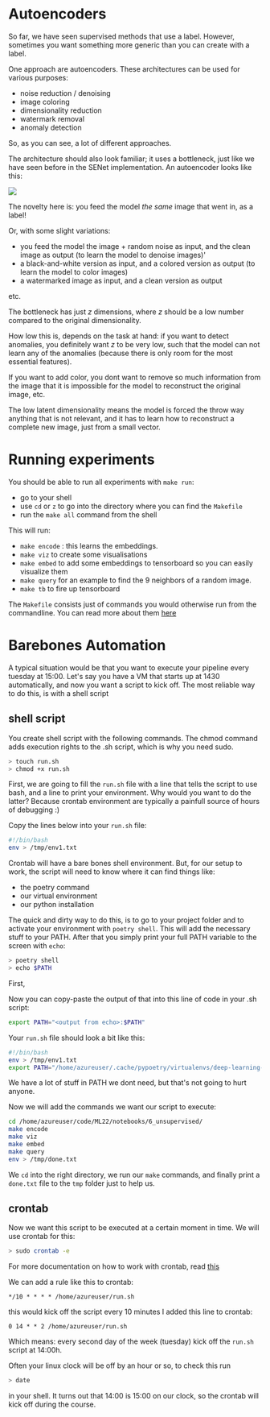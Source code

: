 # Autoencoders

So far, we have seen supervised methods that use a label.
However, sometimes you want something more generic than you can create with a label.

One approach are autoencoders. These architectures can be used for various purposes:

- noise reduction / denoising
- image coloring
- dimensionality reduction
- watermark removal
- anomaly detection

So, as you can see, a lot of different approaches.

The architecture should also look familiar; it uses a bottleneck, just like we have seen before in the SENet implementation. An autoencoder looks like this:

<img src="https://uvadlc-notebooks.readthedocs.io/en/latest/_images/autoencoder_visualization.svg">

The novelty here is: you feed the model *the same* image that went in, as a label!

Or, with some slight variations:
- you feed the model the image + random noise as input, and the clean image as output (to learn the model to denoise images)'
- a black-and-white version as input, and a colored version as output (to learn the model to color images)
- a watermarked image as input, and a clean version as output

etc.

The bottleneck has just $z$ dimensions, where $z$ should be a low number compared to the original dimensionality.

How low this is, depends on the task at hand: if you want to detect anomalies, you definitely want $z$ to be very low, such that the model can not learn any of the anomalies (because there is only room for the most essential features).

If you want to add color, you dont want to remove so much information from the image that it is impossible for the model to reconstruct the original image, etc.

The low latent dimensionality means the model is forced the throw way anything that is not relevant, and it has to learn how to reconstruct a complete new image, just from a small vector.

# Running experiments
You should be able to run all experiments with `make run`:
- go to your shell
- use `cd` or `z` to go into the directory where you can find the `Makefile`
- run the `make all` command from the shell

This will run:
- `make encode` : this learns the embeddings.
- `make viz` to create some visualisations
- `make embed` to add some embeddings to tensorboard so you can easily visualize them
- `make query` for an example to find the 9 neighbors of a random image.
- `make tb` to fire up tensorboard

The `Makefile` consists just of commands you would otherwise run from the commandline. You can read more
about them [here](https://opensource.com/article/18/8/what-how-makefile)

# Barebones Automation

A typical situation would be that you want to execute your pipeline every tuesday at 15:00.
Let's say you have a VM that starts up at 1430 automatically, and now you want a script to kick off.
The most reliable way to do this, is with a shell script

## shell script
You create shell script with the following commands. The chmod command adds execution rights to the .sh script, which is why you need sudo.

```bash
> touch run.sh
> chmod +x run.sh
```

First, we are going to fill the `run.sh` file with a line that tells the script to use bash, and a line to print your environment. Why would you want to do the latter? Because crontab environment are typically a painfull source of hours of debugging :)

Copy the lines below into your `run.sh` file:
```bash
#!/bin/bash
env > /tmp/env1.txt
```

Crontab will have a bare bones shell environment. But, for our setup to work, the script will need to know where it can find things like:
- the poetry command
- our virtual environment
- our python installation

The quick and dirty way to do this, is to go to your project folder and to activate your environment with `poetry shell`. This will add the necessary stuff to your PATH. After that you simply print your full PATH variable to the screen with `echo`:

```bash
> poetry shell
> echo $PATH
```
First,

Now you can copy-paste the output of that into this line of code in your .sh script:

```bash
export PATH="<output from echo>:$PATH"
```

Your `run.sh` file should look a bit like this:
```bash
#!/bin/bash
env > /tmp/env1.txt
export PATH="/home/azureuser/.cache/pypoetry/virtualenvs/deep-learning-ho7aY0_Y-py3.9/bin:/home/azureuser/.julia/juliaup/bin:/home/azureuser/.local/bin:/home/azureuser/.julia/juliaup/bin:/home/azureuser/.local/bin:/home/azureuser/.pyenv/shims:/home/azureuser/.pyenv/bin:/home/azureuser/.cargo/bin:/usr/local/sbin:/usr/local/bin:/usr/sbin:/usr/bin:/sbin:/bin:/usr/games:/usr/local/games:/snap/bin:$PATH"
```

We have a lot of stuff in PATH we dont need, but that's not going to hurt anyone.

Now we will add the commands we want our script to execute:

```bash
cd /home/azureuser/code/ML22/notebooks/6_unsupervised/
make encode
make viz
make embed
make query
env > /tmp/done.txt
```

We `cd` into the right directory, we run our `make` commands, and finally print a `done.txt` file to the `tmp` folder just to help us.

## crontab
Now we want this script to be executed at a certain moment in time. We will use crontab for this:

```bash
> sudo crontab -e
```
For more documentation on how to work with crontab, read [this](https://www.adminschoice.com/crontab-quick-reference)

We can add a rule like this to crontab:

```
*/10 * * * * /home/azureuser/run.sh
```

this would kick off the script every 10 minutes
I added this line to crontab:

```
0 14 * * 2 /home/azureuser/run.sh
```
Which means: every second day of the week (tuesday) kick off the `run.sh` script at 14:00h.

Often your linux clock will be off by an hour or so, to check this run
```bash
> date
```
in your shell. It turns out that 14:00 is 15:00 on our clock, so the crontab will kick off during the course.






